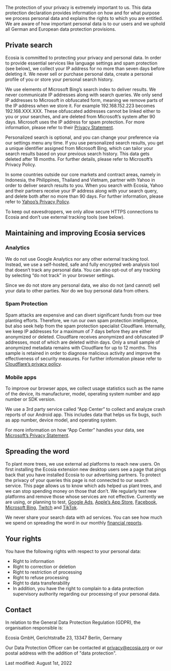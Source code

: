 
The protection of your privacy is extremely important to us. This data protection declaration provides information on how and for what purpose we process personal data and explains the rights to which you are entitled. We are aware of how important personal data is to our users and we uphold all German and European data protection provisions.

## Private search
Ecosia is committed to protecting your privacy and personal data. In order to provide essential services like language settings and spam protection (see below), we collect your IP address for no more than seven days before deleting it. We never sell or purchase personal data, create a personal profile of you or store your personal search history.

We use elements of Microsoft Bing’s search index to deliver results. We never communicate IP addresses along with search queries. We only send IP addresses to Microsoft in obfuscated form, meaning we remove parts of the IP address when we store it. For example 192.168.152.223 becomes 192.168.XXX.XXX. These obfuscated addresses cannot be linked either to you or your searches, and are deleted from Microsoft’s system after 90 days. Microsoft uses the IP address for spam protection. For more information, please refer to their [Privacy Statement](https://privacy.microsoft.com/privacystatement).

Personalized search is optional, and you can change your preference via our settings menu any time. If you use personalized search results, you get a unique identifier assigned from Microsoft Bing, which can tailor your search results based on your previous search history. This data gets deleted after 18 months. For further details, please refer to Microsoft’s Privacy Policy.

In some countries outside our core markets and contract areas, namely in Indonesia, the Philippines, Thailand and Vietnam, partner with Yahoo in order to deliver search results to you. When you search with Ecosia, Yahoo and their partners receive your IP address along with your search query, and delete both after no more than 90 days. For further information, please refer to [Yahoo’s Privacy Policy](https://legal.yahoo.com/us/en/yahoo/privacy/index.html).

To keep out eavesdroppers, we only allow secure HTTPS connections to Ecosia and don’t use external tracking tools (see below).


## Maintaining and improving Ecosia services
### Analytics

We do not use Google Analytics nor any other external tracking tool. Instead, we use a self-hosted, safe and fully encrypted web analysis tool that doesn’t track any personal data. You can also opt-out of any tracking by selecting “do not track” in your browser settings.

Since we do not store any personal data, we also do not (and cannot) sell your data to other parties. Nor do we buy personal data from others.

### Spam Protection

Spam attacks are expensive and can divert significant funds from our tree planting efforts. Therefore, we run our own spam protection intelligence, but also seek help from the spam protection specialist Cloudflare. Internally, we keep IP addresses for a maximum of 7 days before they are either anonymized or deleted. Cloudflare receives anonymized and obfuscated IP addresses, most of which are deleted within days. Only a small sample of anonymized metadata remains with Cloudflare for up to 12 months. This sample is retained in order to diagnose malicious activity and improve the effectiveness of security measures. For further information please refer to [Cloudflare’s privacy policy](https://www.cloudflare.com/privacypolicy/).

### Mobile apps

To improve our browser apps, we collect usage statistics such as the name of the device, its manufacturer, model, operating system number and app number or SDK version.

We use a 3rd party service called “App Center” to collect and analyze crash reports of our Android app. This includes data that helps us fix bugs, such as app number, device model, and operating system.

For more information on how “App Center” handles your data, see [Microsoft’s Privacy Statement](https://privacy.microsoft.com/privacystatement).


## Spreading the word

To plant more trees, we use external ad platforms to reach new users. On first installing the Ecosia extension new desktop users see a page that pings back that you have installed Ecosia to our advertising partners. To protect the privacy of your queries this page is not connected to our search service. This page allows us to know which ads helped us plant trees, and we can stop spending money on those that don’t. We regularly test new platforms and remove those whose services are not effective. Currently we are using, or planning to test, [Google Ads](https://policies.google.com/privacy), [Apple’s App Store](https://developer.apple.com/app-store/app-privacy-details/), [Facebook](https://www.facebook.com/about/privacy), [Microsoft Bing](https://about.ads.microsoft.com/en-us/policies/legal-privacy-and-security), [Twitch](https://www.twitch.tv/p/en/legal/privacy-notice/) and [TikTok](https://www.tiktok.com/legal/privacy-policy?lang=en).

We never share your search data with ad services. You can see how much we spend on spreading the word in our monthly [financial reports](https://blog.ecosia.org/ecosia-financial-reports-tree-planting-receipts/).

## Your rights

You have the following rights with respect to your personal data:
 - Right to information
 - Right to correction or deletion
 - Right to restriction of processing
 - Right to refuse processing
 - Right to data transferability
 - In addition, you have the right to complain to a data protection supervisory authority regarding our processing of your personal data.

## Contact

In relation to the General Data Protection Regulation (GDPR), the organisation responsible is:

Ecosia GmbH, Gerichtstraße 23, 13347 Berlin, Germany

Our Data Protection Officer can be contacted at privacy@ecosia.org or our postal address with the addition of "data protection".

Last modified: August 1st, 2022

